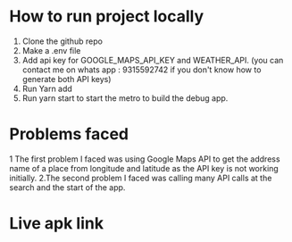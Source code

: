 # How to run project locally
1. Clone the github repo
2. Make a .env file
3. Add api key for GOOGLE_MAPS_API_KEY and WEATHER_API. (you can contact me on whats app : 9315592742 if you don't know how to generate both API keys)
4. Run Yarn add
5. Run yarn start to start the metro to build the debug app.

# Problems faced
1 The first problem I faced was using Google Maps API to get the address name of a place from longitude and latitude as the API key is not working initially.
2.The second problem I faced was calling many API calls at the search and the start of the app.

# Live apk link 

